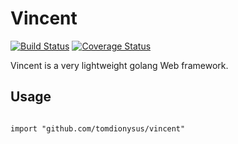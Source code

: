 # Vincent

[![Build Status](https://travis-ci.org/tomdionysus/vincent.svg?branch=master)](https://travis-ci.org/tomdionysus/vincent) [![Coverage Status](https://coveralls.io/repos/github/tomdionysus/vincent/badge.svg?branch=master)](https://coveralls.io/github/tomdionysus/vincent?branch=master)

Vincent is a very lightweight golang Web framework.

## Usage

```golang

import "github.com/tomdionysus/vincent"


```

